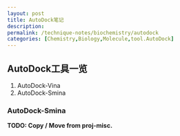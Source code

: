 ```yaml
---
layout: post
title: AutoDock笔记
description: 
permalink: /technique-notes/biochemistry/autodock
categories: [Chemistry,Biology,Molecule,tool.AutoDock]
---
```


## AutoDock工具一览

1. AutoDock-Vina
2. AutoDock-Smina

### AutoDock-Smina

**TODO: Copy / Move from proj-misc.**
